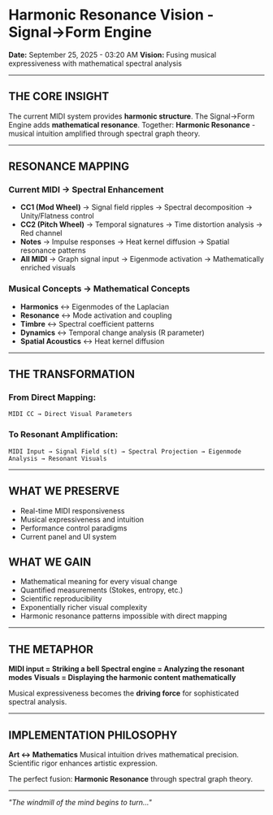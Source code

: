 # Harmonic Resonance Vision - Signal→Form Engine

**Date:** September 25, 2025 - 03:20 AM
**Vision:** Fusing musical expressiveness with mathematical spectral analysis

---

## THE CORE INSIGHT

The current MIDI system provides **harmonic structure**.
The Signal→Form Engine adds **mathematical resonance**.
Together: **Harmonic Resonance** - musical intuition amplified through spectral graph theory.

---

## RESONANCE MAPPING

### Current MIDI → Spectral Enhancement
- **CC1 (Mod Wheel)** → Signal field ripples → Spectral decomposition → Unity/Flatness control
- **CC2 (Pitch Wheel)** → Temporal signatures → Time distortion analysis → Red channel
- **Notes** → Impulse responses → Heat kernel diffusion → Spatial resonance patterns
- **All MIDI** → Graph signal input → Eigenmode activation → Mathematically enriched visuals

### Musical Concepts → Mathematical Concepts
- **Harmonics** ↔ Eigenmodes of the Laplacian
- **Resonance** ↔ Mode activation and coupling
- **Timbre** ↔ Spectral coefficient patterns
- **Dynamics** ↔ Temporal change analysis (R parameter)
- **Spatial Acoustics** ↔ Heat kernel diffusion

---

## THE TRANSFORMATION

### From Direct Mapping:
```
MIDI CC → Direct Visual Parameters
```

### To Resonant Amplification:
```
MIDI Input → Signal Field s(t) → Spectral Projection → Eigenmode Analysis → Resonant Visuals
```

---

## WHAT WE PRESERVE
- Real-time MIDI responsiveness
- Musical expressiveness and intuition
- Performance control paradigms
- Current panel and UI system

## WHAT WE GAIN
- Mathematical meaning for every visual change
- Quantified measurements (Stokes, entropy, etc.)
- Scientific reproducibility
- Exponentially richer visual complexity
- Harmonic resonance patterns impossible with direct mapping

---

## THE METAPHOR

**MIDI input = Striking a bell**
**Spectral engine = Analyzing the resonant modes**
**Visuals = Displaying the harmonic content mathematically**

Musical expressiveness becomes the **driving force** for sophisticated spectral analysis.

---

## IMPLEMENTATION PHILOSOPHY

**Art ↔ Mathematics**
Musical intuition drives mathematical precision.
Scientific rigor enhances artistic expression.

The perfect fusion: **Harmonic Resonance** through spectral graph theory.

---

*"The windmill of the mind begins to turn..."*